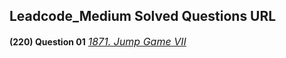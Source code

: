 ## Leadcode_Medium Solved Questions URL

**(220) Question 01** <a href="https://leetcode.com/problems/jump-game-vii/submissions/941443533/" target="_blank" style="font-size: 16px;dispaly:inline-block;">_1871. Jump Game VII_</a> <br/>


